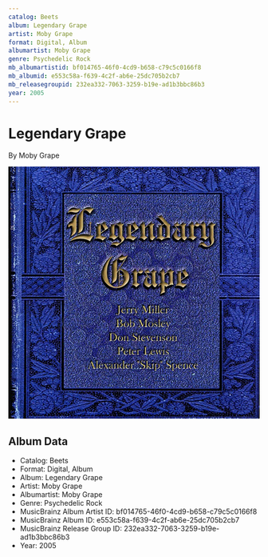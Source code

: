 ```yaml
---
catalog: Beets
album: Legendary Grape
artist: Moby Grape
format: Digital, Album
albumartist: Moby Grape
genre: Psychedelic Rock
mb_albumartistid: bf014765-46f0-4cd9-b658-c79c5c0166f8
mb_albumid: e553c58a-f639-4c2f-ab6e-25dc705b2cb7
mb_releasegroupid: 232ea332-7063-3259-b19e-ad1b3bbc86b3
year: 2005
---
```


# Legendary Grape

By Moby Grape

![](../../assets/beetscovers/Moby_Grape-Legendary_Grape.jpg)

## Album Data

- Catalog: Beets
- Format: Digital, Album
- Album: Legendary Grape
- Artist: Moby Grape
- Albumartist: Moby Grape
- Genre: Psychedelic Rock
- MusicBrainz Album Artist ID: bf014765-46f0-4cd9-b658-c79c5c0166f8
- MusicBrainz Album ID: e553c58a-f639-4c2f-ab6e-25dc705b2cb7
- MusicBrainz Release Group ID: 232ea332-7063-3259-b19e-ad1b3bbc86b3
- Year: 2005

